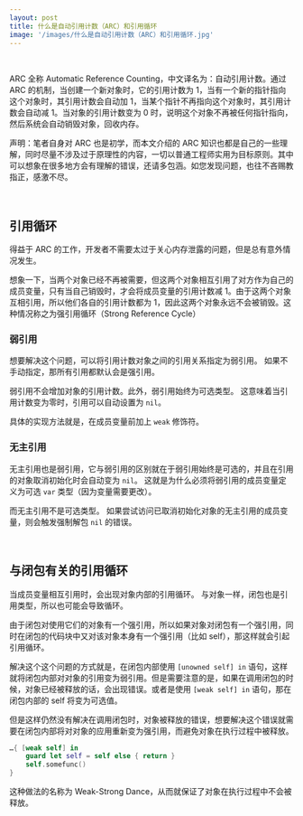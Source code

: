 ```yaml
---
layout: post
title: 什么是自动引用计数（ARC）和引用循环
image: '/images/什么是自动引用计数（ARC）和引用循环.jpg'
---
```

<br/>

ARC 全称 Automatic Reference Counting，中文译名为：自动引用计数。通过 ARC 的机制，当创建一个新对象时，它的引用计数为 1，当有一个新的指针指向这个对象时，其引用计数会自动加 1，当某个指针不再指向这个对象时，其引用计数会自动减 1。当对象的引用计数变为 0 时，说明这个对象不再被任何指针指向，然后系统会自动销毁对象，回收内存。

声明：笔者自身对 ARC 也是初学，而本文介绍的 ARC 知识也都是自己的一些理解，同时尽量不涉及过于原理性的内容，一切以普通工程师实用为目标原则。其中可以想象在很多地方会有理解的错误，还请多包涵。如您发现问题，也往不吝赐教指正，感激不尽。

<br/>

## 引用循环
得益于 ARC 的工作，开发者不需要太过于关心内存泄露的问题，但是总有意外情况发生。

想象一下，当两个对象已经不再被需要，但这两个对象相互引用了对方作为自己的成员变量，只有当自己销毁时，才会将成员变量的引用计数减 1。由于这两个对象互相引用，所以他们各自的引用计数都为 1，因此这两个对象永远不会被销毁。这种情况称之为强引用循环（Strong Reference Cycle）

### 弱引用
想要解决这个问题，可以将引用计数对象之间的引用关系指定为弱引用。 如果不手动指定，那所有引用都默认会是强引用。 

弱引用不会增加对象的引用计数。此外，弱引用始终为可选类型。 这意味着当引用计数变为零时，引用可以自动设置为 `nil`。

具体的实现方法就是，在成员变量前加上 `weak` 修饰符。

### 无主引用

无主引用也是弱引用，它与弱引用的区别就在于弱引用始终是可选的，并且在引用的对象取消初始化时会自动变为 `nil`。 这就是为什么必须将弱引用的成员变量定义为可选 `var` 类型（因为变量需要更改）。

而无主引用不是可选类型。 如果尝试访问已取消初始化对象的无主引用的成员变量，则会触发强制解包 `nil` 的错误。

<br/>

##  与闭包有关的引用循环

当成员变量相互引用时，会出现对象内部的引用循环。 与对象一样，闭包也是引用类型，所以也可能会导致循环。 

由于闭包对使用它们的对象有一个强引用，所以如果对象对闭包有一个强引用，同时在闭包的代码块中又对该对象本身有一个强引用（比如 self），那这样就会引起引用循环。

解决这个这个问题的方式就是，在闭包内部使用 `[unowned self] in` 语句，这样就将闭包内部对对象的引用变为弱引用。但是需要注意的是，如果在调用闭包的时候，对象已经被释放的话，会出现错误。或者是使用 `[weak self] in` 语句，那在闭包内部的 self 将变为可选值。

但是这样仍然没有解决在调用闭包时，对象被释放的错误，想要解决这个错误就需要在闭包内部将对对象的应用重新变为强引用，而避免对象在执行过程中被释放。

```swift
…{ [weak self] in 
    guard let self = self else { return } 
    self.somefunc()
}
```

这种做法的名称为 Weak-Strong Dance，从而就保证了对象在执行过程中不会被释放。




